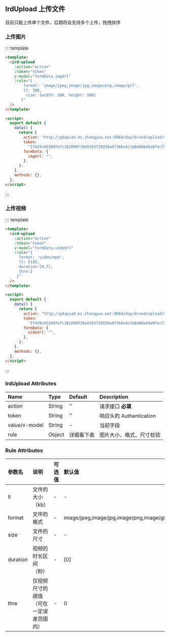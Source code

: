 ## IrdUpload 上传文件

目前只能上传单个文件，后期将会支持多个上传，拖拽排序

### 上传图片

::: template

```html
<template>
  <ird-upload
    :action="action"
    :token="token"
    v-model="formData.imgUrl"
    :rule="{
        format: 'image/jpeg,image/jpg,image/png,image/gif',
        lt: 300, 
         size: {width: 100, height: 100}
       }"
  />
</template>

<script>
  export default {
    data() {
      return {
        action: "http://gdapiad.ms.zhangyue.net:8064/dsp/brand/upload/video",
        token:
          "1f429c65169fefc181899718e8183726938a8f3b6e4c3a8e86b49a9fec73e9604f9a909dc284c3ae97f0f7982e9bfdc61ed7730a1b644cee8d6ce10e434992614f9388adfce07284fb3113db202d75851a0a2cf8fe34718713e257a90015f66e6aecce8c5ab72737d0599dfa5f8d35687bdbf3db2383d34200f5b0c86fe7e39d30ccb742037a576c",
        formData: {
          imgUrl: "",
        },
      };
    },
    methods: {},
  };
</script>
```

:::

### 上传视频

::: template

```html
<template>
  <ird-upload
    :action="action"
    :token="token"
    v-model="formData.videUrl"
    :rule="{
      format: 'video/mp4',
      lt: 5120,
      duration:[0,7],
      thre:2
     }"
  />
</template>

<script>
  export default {
    data() {
      return {
        action: "http://gdapiad.ms.zhangyue.net:8064/dsp/brand/upload/video",
        token:
          "1f429c65169fefc181899718e8183726938a8f3b6e4c3a8e86b49a9fec73e9604f9a909dc284c3ae97f0f7982e9bfdc61ed7730a1b644cee8d6ce10e434992614f9388adfce07284fb3113db202d75851a0a2cf8fe34718713e257a90015f66e6aecce8c5ab72737d0599dfa5f8d35687bdbf3db2383d34200f5b0c86fe7e39d30ccb742037a576c",
        formData: {
          videUrl: "",
        },
      };
    },
    methods: {},
  };
</script>
```

:::

### IrdUpload Attributes

| Name          | Type   | Default    | Description              |
| :------------ | :----- | :--------- | :----------------------- |
| action        | String | ''         | 请求接口 **必填**        |
| token         | String | ''         | 响应头的 Authentication  |
| value/v-model | String | -          | 当前字段                 |
| rule          | Object | 详细看下表 | 图片大小、格式、尺寸校验 |

### Rule Attributes

| 参数名   | 说明                                   | 可选值 | 默认值                                   |
| :------- | :------------------------------------- | :----- | :--------------------------------------- |
| lt       | 文件的大小（kb）                       | -      | -                                        |
| format   | 文件的格式                             | -      | image/jpeg,image/jpg,image/png,image/gif |
| size     | 文件的尺寸                             | -      | -                                        |
| duration | 视频的时长区间（秒）                   | -      | [0]                                      |
| thre     | 仅视频尺寸的阈值（可在一定误差范围内） | -      | 0                                        |
